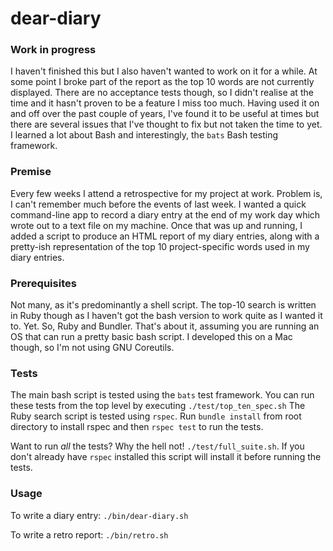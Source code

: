 # dear-diary

### Work in progress
I haven't finished this but I also haven't wanted to work on it for a while. At some point I broke part of the report as the top 10 words are not currently displayed. There are no acceptance tests though, so I didn't realise at the time and it hasn't proven to be a feature I miss too much. Having used it on and off over the past couple of years, I've found it to be useful at times but there are several issues that I've thought to fix but not taken the time to yet. I learned a lot about Bash and interestingly, the `bats` Bash testing framework.

### Premise
Every few weeks I attend a retrospective for my project at work. Problem is, I can't remember much before the events of last week.
I wanted a quick command-line app to record a diary entry at the end of my work day which wrote out to a text file on my machine.
Once that was up and running, I added a script to produce an HTML report of my diary entries, along with a pretty-ish representation of the top 10 project-specific words used in my diary entries.

### Prerequisites
Not many, as it's predominantly a shell script. The top-10 search is written in Ruby though as I haven't got the bash version to work quite as I wanted it to. Yet.
So, Ruby and Bundler. That's about it, assuming you are running an OS that can run a pretty basic bash script. I developed this on a Mac though, so I'm not using GNU Coreutils.

### Tests
The main bash script is tested using the `bats` test framework. You can run these tests from the top level by executing `./test/top_ten_spec.sh`
The Ruby search script is tested using `rspec`. Run `bundle install` from root directory to install rspec and then `rspec test` to run the tests.

Want to run *all* the tests? Why the hell not! `./test/full_suite.sh`. If you don't already have `rspec` installed this script will install it before running the tests.
### Usage
To write a diary entry: `./bin/dear-diary.sh`

To write a retro report: `./bin/retro.sh`
